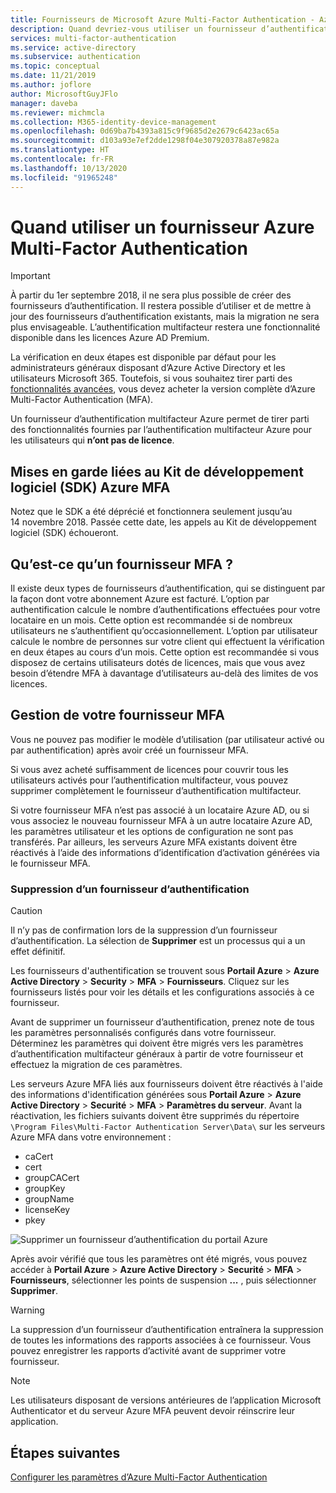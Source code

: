 ```yaml
---
title: Fournisseurs de Microsoft Azure Multi-Factor Authentication - Azure Active Directory
description: Quand devriez-vous utiliser un fournisseur d’authentification avec Azure MFA ?
services: multi-factor-authentication
ms.service: active-directory
ms.subservice: authentication
ms.topic: conceptual
ms.date: 11/21/2019
ms.author: joflore
author: MicrosoftGuyJFlo
manager: daveba
ms.reviewer: michmcla
ms.collection: M365-identity-device-management
ms.openlocfilehash: 0d69ba7b4393a815c9f9685d2e2679c6423ac65a
ms.sourcegitcommit: d103a93e7ef2dde1298f04e307920378a87e982a
ms.translationtype: HT
ms.contentlocale: fr-FR
ms.lasthandoff: 10/13/2020
ms.locfileid: "91965248"
---
```

# <a name="when-to-use-an-azure-multi-factor-authentication-provider"></a>Quand utiliser un fournisseur Azure Multi-Factor Authentication

> [!IMPORTANT]
> À partir du 1er septembre 2018, il ne sera plus possible de créer des fournisseurs d’authentification. Il restera possible d’utiliser et de mettre à jour des fournisseurs d’authentification existants, mais la migration ne sera plus envisageable. L’authentification multifacteur restera une fonctionnalité disponible dans les licences Azure AD Premium.

La vérification en deux étapes est disponible par défaut pour les administrateurs généraux disposant d’Azure Active Directory et les utilisateurs Microsoft 365. Toutefois, si vous souhaitez tirer parti des [fonctionnalités avancées](howto-mfa-mfasettings.md), vous devez acheter la version complète d’Azure Multi-Factor Authentication (MFA).

Un fournisseur d’authentification multifacteur Azure permet de tirer parti des fonctionnalités fournies par l’authentification multifacteur Azure pour les utilisateurs qui **n’ont pas de licence**.

## <a name="caveats-related-to-the-azure-mfa-sdk"></a>Mises en garde liées au Kit de développement logiciel (SDK) Azure MFA

Notez que le SDK a été déprécié et fonctionnera seulement jusqu’au 14 novembre 2018. Passée cette date, les appels au Kit de développement logiciel (SDK) échoueront.

## <a name="what-is-an-mfa-provider"></a>Qu’est-ce qu’un fournisseur MFA ?

Il existe deux types de fournisseurs d’authentification, qui se distinguent par la façon dont votre abonnement Azure est facturé. L’option par authentification calcule le nombre d’authentifications effectuées pour votre locataire en un mois. Cette option est recommandée si de nombreux utilisateurs ne s’authentifient qu’occasionnellement. L’option par utilisateur calcule le nombre de personnes sur votre client qui effectuent la vérification en deux étapes au cours d’un mois. Cette option est recommandée si vous disposez de certains utilisateurs dotés de licences, mais que vous avez besoin d’étendre MFA à davantage d’utilisateurs au-delà des limites de vos licences.

## <a name="manage-your-mfa-provider"></a>Gestion de votre fournisseur MFA

Vous ne pouvez pas modifier le modèle d’utilisation (par utilisateur activé ou par authentification) après avoir créé un fournisseur MFA.

Si vous avez acheté suffisamment de licences pour couvrir tous les utilisateurs activés pour l’authentification multifacteur, vous pouvez supprimer complètement le fournisseur d’authentification multifacteur.

Si votre fournisseur MFA n’est pas associé à un locataire Azure AD, ou si vous associez le nouveau fournisseur MFA à un autre locataire Azure AD, les paramètres utilisateur et les options de configuration ne sont pas transférés. Par ailleurs, les serveurs Azure MFA existants doivent être réactivés à l’aide des informations d’identification d’activation générées via le fournisseur MFA.

### <a name="removing-an-authentication-provider"></a>Suppression d’un fournisseur d’authentification

> [!CAUTION]
> Il n’y pas de confirmation lors de la suppression d’un fournisseur d’authentification. La sélection de **Supprimer** est un processus qui a un effet définitif.

Les fournisseurs d'authentification se trouvent sous **Portail Azure** > **Azure Active Directory** > **Security** > **MFA** > **Fournisseurs**. Cliquez sur les fournisseurs listés pour voir les détails et les configurations associés à ce fournisseur.

Avant de supprimer un fournisseur d’authentification, prenez note de tous les paramètres personnalisés configurés dans votre fournisseur. Déterminez les paramètres qui doivent être migrés vers les paramètres d’authentification multifacteur généraux à partir de votre fournisseur et effectuez la migration de ces paramètres. 

Les serveurs Azure MFA liés aux fournisseurs doivent être réactivés à l'aide des informations d'identification générées sous **Portail Azure** > **Azure Active Directory** > **Securité** > **MFA** > **Paramètres du serveur**. Avant la réactivation, les fichiers suivants doivent être supprimés du répertoire `\Program Files\Multi-Factor Authentication Server\Data\` sur les serveurs Azure MFA dans votre environnement :

- caCert
- cert
- groupCACert
- groupKey
- groupName
- licenseKey
- pkey

![Supprimer un fournisseur d’authentification du portail Azure](./media/concept-mfa-authprovider/authentication-provider-removal.png)

Après avoir vérifié que tous les paramètres ont été migrés, vous pouvez accéder à **Portail Azure** > **Azure Active Directory** > **Securité** > **MFA** > **Fournisseurs**, sélectionner les points de suspension **...** , puis sélectionner **Supprimer**.

> [!WARNING]
> La suppression d’un fournisseur d’authentification entraînera la suppression de toutes les informations des rapports associées à ce fournisseur. Vous pouvez enregistrer les rapports d’activité avant de supprimer votre fournisseur.

> [!NOTE]
> Les utilisateurs disposant de versions antérieures de l’application Microsoft Authenticator et du serveur Azure MFA peuvent devoir réinscrire leur application.

## <a name="next-steps"></a>Étapes suivantes

[Configurer les paramètres d’Azure Multi-Factor Authentication](howto-mfa-mfasettings.md)
